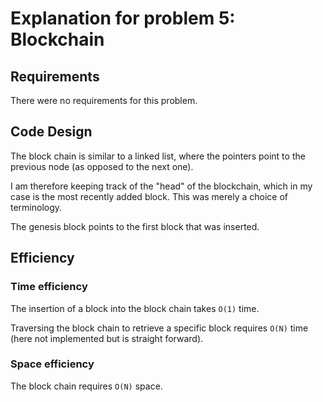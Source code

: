# Explanation for problem 5: Blockchain

## Requirements
There were no requirements for this problem.

## Code Design
The block chain is similar to a linked list, where the pointers point to the previous node (as opposed to the next one).

I am therefore keeping track of the "head" of the blockchain, which in my case is the most recently added block. This was merely a choice of terminology.

The genesis block points to the first block that was inserted.


## Efficiency

### Time efficiency
The insertion of a block into the block chain takes `O(1)` time.

Traversing the block chain to retrieve a specific block requires `O(N)` time (here not implemented but is straight forward).


### Space efficiency
The block chain requires `O(N)` space.

